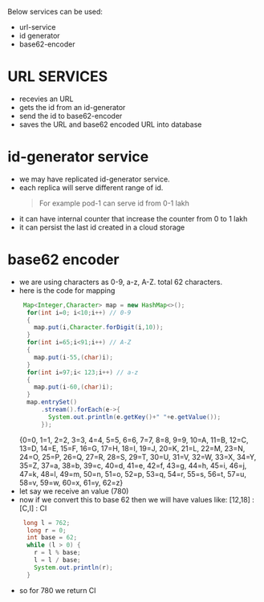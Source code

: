 Below services can be used:
- url-service
- id generator
- base62-encoder

# URL SERVICES
- recevies an URL
- gets the id from an id-generator
- send the id to base62-encoder
- saves the URL and base62 encoded URL into database

# id-generator service
- we may have replicated id-generator service.
- each replica will serve different range of id.
  > For example pod-1 can serve id from 0-1 lakh
- it can have internal counter that increase the counter from 0 to 1 lakh
- it can persist the last id created in a cloud storage

# base62 encoder

- we are using characters as 0-9, a-z, A-Z. total 62 characters.
- here is the code for mapping
  ```java
   Map<Integer,Character> map = new HashMap<>();
    for(int i=0; i<10;i++) // 0-9
    {
      map.put(i,Character.forDigit(i,10));
    }
    for(int i=65;i<91;i++) // A-Z
    {
      map.put(i-55,(char)i);
    }
    for(int i=97;i< 123;i++) // a-z
    {
      map.put(i-60,(char)i);
    }
    map.entrySet()
        .stream().forEach(e->{
          System.out.println(e.getKey()+" "+e.getValue());
        });
  ```
  {0=0, 1=1, 2=2, 3=3, 4=4, 5=5, 6=6, 7=7, 8=8, 9=9, 10=A, 11=B, 12=C, 13=D, 14=E, 15=F, 16=G, 17=H, 18=I, 19=J, 20=K, 21=L, 22=M, 23=N, 24=O,
  25=P, 26=Q, 27=R, 28=S, 29=T, 30=U, 31=V, 32=W, 33=X, 34=Y, 35=Z, 37=a, 38=b, 39=c, 40=d, 41=e, 42=f, 43=g, 44=h, 45=i, 46=j, 47=k, 48=l, 49=m, 
  50=n, 51=o, 52=p, 53=q, 54=r, 55=s, 56=t, 57=u, 58=v, 59=w, 60=x, 61=y, 62=z}
- let say we receive an value (780)
- now if we convert this to base 62 then we will have values like: [12,18] : [C,I] : CI
  ```java
   long l = 762;
    long r = 0;
    int base = 62;
    while (l > 0) {
      r = l % base;
      l = l / base;
      System.out.println(r);
    }
  ```
- so for 780 we return CI
